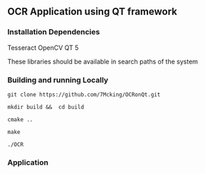 ## OCR Application using QT framework 

### Installation Dependencies
Tesseract
OpenCV
QT 5

These libraries should be available in search paths of the system


### Building and running Locally

```git clone https://github.com/7Mcking/OCRonQt.git```

```mkdir build &&  cd build```

```cmake ..```

```make```

```./OCR```

### Application 
